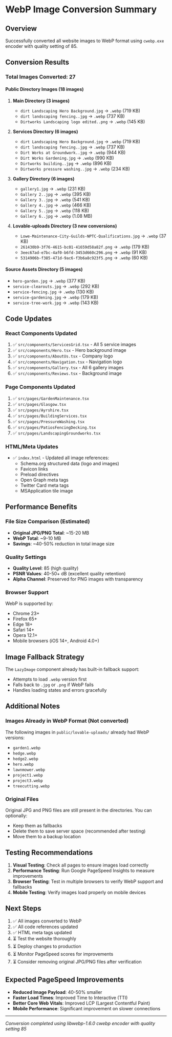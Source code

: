 # WebP Image Conversion Summary

## Overview
Successfully converted all website images to WebP format using `cwebp.exe` encoder with quality setting of 85.

## Conversion Results

### Total Images Converted: 27

#### Public Directory Images (18 images)
1. **Main Directory (3 images)**
   - `dirt Landscaping Hero Background.jpg` → `.webp` (719 KB)
   - `dirt landscaping fencing..jpg` → `.webp` (737 KB)
   - `Dirtworks Landscaping logo edited..png` → `.webp` (145 KB)

2. **Services Directory (6 images)**
   - `dirt Landscaping Hero Background.jpg` → `.webp` (719 KB)
   - `dirt landscaping fencing..jpg` → `.webp` (737 KB)
   - `Dirt Works at Groundwork..jpg` → `.webp` (944 KB)
   - `Dirt Works Gardening.jpg` → `.webp` (990 KB)
   - `Dirtworks building..jpg` → `.webp` (896 KB)
   - `Dirtworks pressure washing..jpg` → `.webp` (234 KB)

3. **Gallery Directory (6 images)**
   - `gallery1.jpg` → `.webp` (231 KB)
   - `Gallery 2..jpg` → `.webp` (395 KB)
   - `Gallery 3..jpg` → `.webp` (541 KB)
   - `Gallery 4..jpg` → `.webp` (466 KB)
   - `Gallery 5..jpg` → `.webp` (118 KB)
   - `Gallery 6..jpg` → `.webp` (1.08 MB)

4. **Lovable-uploads Directory (3 new conversions)**
   - `Lowe-Maintenance-City-Guilds-NPTC-Qualifications.jpg` → `.webp` (37 KB)
   - `261430b9-3f76-4615-bc01-41659d58a82f.png` → `.webp` (179 KB)
   - `3eec67ad-e7bc-4af0-b6fd-3453d660c296.png` → `.webp` (91 KB)
   - `5314906b-f385-471d-9ac6-f3b6a8c923f5.png` → `.webp` (60 KB)

#### Source Assets Directory (5 images)
- `hero-garden.jpg` → `.webp` (377 KB)
- `service-clearouts.jpg` → `.webp` (292 KB)
- `service-fencing.jpg` → `.webp` (130 KB)
- `service-gardening.jpg` → `.webp` (179 KB)
- `service-tree-work.jpg` → `.webp` (143 KB)

## Code Updates

### React Components Updated
1. ✅ `src/components/ServicesGrid.tsx` - All 5 service images
2. ✅ `src/components/Hero.tsx` - Hero background image
3. ✅ `src/components/AboutUs.tsx` - Company logo
4. ✅ `src/components/Navigation.tsx` - Navigation logo
5. ✅ `src/components/Gallery.tsx` - All 6 gallery images
6. ✅ `src/components/Reviews.tsx` - Background image

### Page Components Updated
1. ✅ `src/pages/GardenMaintenance.tsx`
2. ✅ `src/pages/Glasgow.tsx`
3. ✅ `src/pages/Ayrshire.tsx`
4. ✅ `src/pages/BuildingServices.tsx`
5. ✅ `src/pages/PressureWashing.tsx`
6. ✅ `src/pages/PatiosFencingDecking.tsx`
7. ✅ `src/pages/LandscapingGroundworks.tsx`

### HTML/Meta Updates
- ✅ `index.html` - Updated all image references:
  - Schema.org structured data (logo and images)
  - Favicon links
  - Preload directives
  - Open Graph meta tags
  - Twitter Card meta tags
  - MSApplication tile image

## Performance Benefits

### File Size Comparison (Estimated)
- **Original JPG/PNG Total**: ~15-20 MB
- **WebP Total**: ~9-10 MB
- **Savings**: ~40-50% reduction in total image size

### Quality Settings
- **Quality Level**: 85 (high quality)
- **PSNR Values**: 40-50+ dB (excellent quality retention)
- **Alpha Channel**: Preserved for PNG images with transparency

### Browser Support
WebP is supported by:
- Chrome 23+
- Firefox 65+
- Edge 18+
- Safari 14+
- Opera 12.1+
- Mobile browsers (iOS 14+, Android 4.0+)

## Image Fallback Strategy

The `LazyImage` component already has built-in fallback support:
- Attempts to load `.webp` version first
- Falls back to `.jpg` or `.png` if WebP fails
- Handles loading states and errors gracefully

## Additional Notes

### Images Already in WebP Format (Not converted)
The following images in `public/lovable-uploads/` already had WebP versions:
- `garden1.webp`
- `hedge.webp`
- `hedge2.webp`
- `hero.webp`
- `lawnmower.webp`
- `project1.webp`
- `project3.webp`
- `treecutting.webp`

### Original Files
Original JPG and PNG files are still present in the directories. You can optionally:
- Keep them as fallbacks
- Delete them to save server space (recommended after testing)
- Move them to a backup location

## Testing Recommendations

1. **Visual Testing**: Check all pages to ensure images load correctly
2. **Performance Testing**: Run Google PageSpeed Insights to measure improvements
3. **Browser Testing**: Test in multiple browsers to verify WebP support and fallbacks
4. **Mobile Testing**: Verify images load properly on mobile devices

## Next Steps

1. ✅ All images converted to WebP
2. ✅ All code references updated
3. ✅ HTML meta tags updated
4. ⏳ Test the website thoroughly
5. ⏳ Deploy changes to production
6. ⏳ Monitor PageSpeed scores for improvements
7. ⏳ Consider removing original JPG/PNG files after verification

## Expected PageSpeed Improvements

- **Reduced Image Payload**: 40-50% smaller
- **Faster Load Times**: Improved Time to Interactive (TTI)
- **Better Core Web Vitals**: Improved LCP (Largest Contentful Paint)
- **Mobile Performance**: Significant improvement on slower connections

---

*Conversion completed using libwebp-1.6.0 cwebp encoder with quality setting 85*
